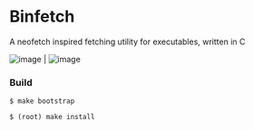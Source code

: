 # Binfetch

A neofetch inspired fetching utility for executables, written in C

![image](elf.png "ELF") | ![image](mach.png "MACH")

### Build

~~~
$ make bootstrap
~~~
~~~
$ (root) make install
~~~
